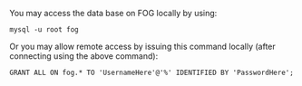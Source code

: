 You may access the data base on FOG locally by using:

    mysql -u root fog

Or you may allow remote access by issuing this command locally (after
connecting using the above command):

    GRANT ALL ON fog.* TO 'UsernameHere'@'%' IDENTIFIED BY 'PasswordHere';
